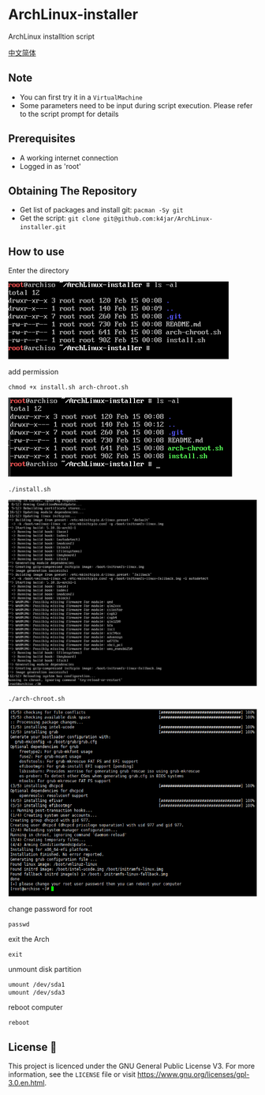 # ArchLinux-installer

ArchLinux installtion script

[中文简体](README_CN.md)

## Note

* You can first try it in a `VirtualMachine`
* Some parameters need to be input during script execution. Please refer to the script prompt for details

## Prerequisites

- A working internet connection
- Logged in as 'root'

## Obtaining The Repository

- Get list of packages and install git: `pacman -Sy git`
- Get the script: `git clone git@github.com:k4jar/ArchLinux-installer.git`

## How to use

Enter the directory

![image-20210215081038520](assets/image-20210215081038520.png)

add permission

```shell
chmod +x install.sh arch-chroot.sh
```

![image-20210215082506036](assets/image-20210215082506036.png)

```shell
./install.sh
```

![image-20210215082806409](assets/image-20210215082806409.png)

```shell
./arch-chroot.sh
```

![image-20210215083820784](assets/image-20210215083820784.png)

change password for root

```
passwd
```

exit the Arch

```shell
exit
```

unmount disk partition

```shell
umount /dev/sda1
umount /dev/sda3
```

reboot computer

```shell
reboot
```





## License :scroll:

This project is licenced under the GNU General Public License V3. For more information, see the `LICENSE` file or visit https://www.gnu.org/licenses/gpl-3.0.en.html.